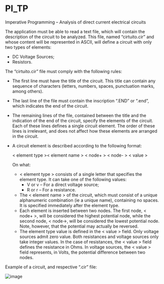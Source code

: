 # PI_TP
Imperative Programming – Analysis of direct current electrical circuits

The application must be able to read a text file, which will contain the description of the circuit to be analyzed. This file, named “cirtuito.cir” and whose content will be represented in ASCII, will define a circuit with only two types of elements:
- DC Voltage Sources;
- Resistors.

The “cirtuito.cir” file must comply with the following rules:
- The first line must have the title of the circuit. This title can contain any sequence of characters (letters, numbers, spaces, punctuation marks, among others).
- The last line of the file must contain the inscription “.END” or “.end”, which indicates the end of the circuit.
- The remaining lines of the file, contained between the title and the indication of the end of the circuit, specify the elements of the circuit. Each of these lines defines a single circuit element. The order of these lines is irrelevant, and does not affect how these elements are arranged in the circuit.
- A circuit element is described according to the following format:

  < element type >< element name > < node+ > < node- > < value >

  On what:
  - < element type > consists of a single letter that specifies the element type. It can take one of the following values:
    - V or v – For a direct voltage source;
    - R or r – For a resistance.
  - The < element name > of the circuit, which must consist of a unique alphanumeric combination (ie a unique name), containing no spaces. It is specified immediately after the element type.
  - Each element is inserted between two nodes. The first node, < node+ >, will be considered the highest potential node, while the second node, < node->, will be considered the lowest potential node. Note, however, that the potential may actually be reversed.
  - The element type value is defined in the < value > field. Only voltage sources admit zero value. Both resistances and voltage sources only take integer values. In the case of resistances, the < value > field defines the resistance in Ohms. In voltage sources, the < value > field represents, in Volts, the potential difference between two nodes.
  
Example of a circuit, and respective “.cir” file:

![image](https://user-images.githubusercontent.com/58945080/140827327-e4f61b00-f533-4ab3-bf5a-ef3ab99859ac.png)
